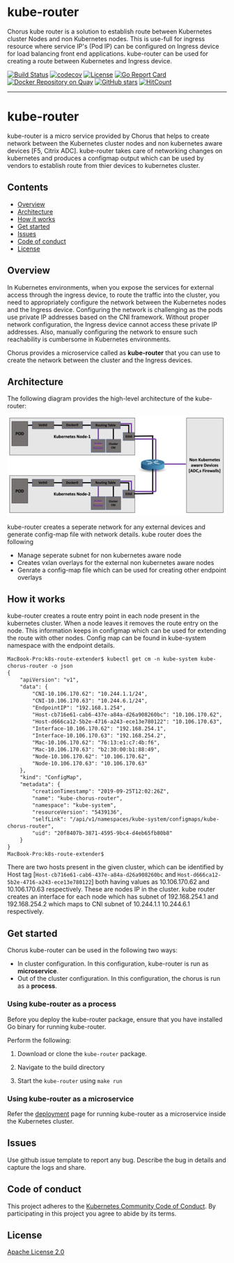 # kube-router
Chorus kube router is a solution to establish route between Kubernetes  cluster Nodes and non Kubernetes nodes.  This is use-full for ingress resource where  service IP's (Pod IP) can be configured on Ingress device for load balancing front end applications.  kube-router can be used for creating a route between Kubernetes and Ingress device.

[![Build Status](https://travis-ci.com/janraj/citrix-k8s-node-controller.svg?token=GfEuWKxn7TJJesWboygR&branch=master)](https://travis-ci.com/janraj/citrix-k8s-node-controller)
[![codecov](https://codecov.io/gh/janraj/citrix-k8s-node-controller/branch/master/graph/badge.svg?token=9c5R8ukQGY)](https://codecov.io/gh/janraj/citrix-k8s-node-controller)
[![License](https://img.shields.io/badge/License-Apache%202.0-blue.svg)](./license/LICENSE)
[![Go Report Card](https://goreportcard.com/badge/github.com/janraj/citrix-k8s-node-controller)](https://goreportcard.com/report/github.com/janraj/citrix-k8s-node-controller)
[![Docker Repository on Quay](https://quay.io/repository/chorus/chorus-kube-router/status "Docker Repository on Quay")](https://quay.io/repository/chorus/chorus-kube-router)
[![GitHub stars](https://img.shields.io/github/stars/Chorusio/K8s-Route-Extender.svg)](https://github.com/Chorusio/K8s-Route-Extender/stargazers)
[![HitCount](http://hits.dwyl.io/Chorusio/K8s-Route-Extender.svg)](http://hits.dwyl.io/Chorusio/K8s-Route-Extender)

---

# kube-router

kube-router is a micro service provided by Chorus that helps to create network between the Kubernetes cluster nodes and non kubernetes aware devices [F5, Citrix ADC]. kube-router takes care of networking changes on kubernetes and produces a configmap output which can be used by vendors to establish route from thier devices to kubernetes cluster.


## Contents

-  [Overview](#overview)
-  [Architecture](#architecture)
-  [How it works](#how-it-works)
-  [Get started](#get-started)
-  [Issues](#issues)
-  [Code of conduct](#code-of-conduct)
-  [License](#License)

## Overview

In Kubernetes environments, when you expose the services for external access through the ingress device, to route the traffic into the cluster, you need to appropriately configure the network between the Kubernetes nodes and the Ingress device. Configuring the network is challenging as the pods use private IP addresses based on the CNI framework. Without proper network configuration, the Ingress device cannot access these private IP addresses. Also, manually configuring the network to ensure such reachability is cumbersome in Kubernetes environments.

Chorus provides a microservice called as **kube-router** that you can use to create the network between the cluster and the Ingress devices.

## Architecture

The following diagram provides the high-level architecture of the kube-router:

![](./docs/images/kube-router.png)

kube-router creates a seperate network for any external devices and generate config-map file with network details. kube router does the following 
- Manage seperate subnet for non kubernetes aware node
- Creates  vxlan overlays for the external non kubernetes aware nodes
- Genrate a config-map file which can be used for creating other endpoint overlays
## How it works

kube-router creates a route entry point in each node present in the kubernetes cluster. When a node leaves it removes the route entry on the node. This information keeps in configmap which can be used for extending the route  with other nodes. Config map can be found in kube-system namespace with the endpoint details.



```
MacBook-Pro:k8s-route-extender$ kubectl get cm -n kube-system kube-chorus-router -o json
{
    "apiVersion": "v1",
    "data": {
        "CNI-10.106.170.62": "10.244.1.1/24",
        "CNI-10.106.170.63": "10.244.6.1/24",
        "EndpointIP": "192.168.1.254",
        "Host-cb716e61-cab6-437e-a84a-d26a908260bc": "10.106.170.62",
        "Host-d666ca12-5b2e-4716-a243-ece13e780122": "10.106.170.63",
        "Interface-10.106.170.62": "192.168.254.1",
        "Interface-10.106.170.63": "192.168.254.2",
        "Mac-10.106.170.62": "76:13:e1:c7:4b:f6",
        "Mac-10.106.170.63": "b2:30:00:b1:88:49",
        "Node-10.106.170.62": "10.106.170.62",
        "Node-10.106.170.63": "10.106.170.63"
    },
    "kind": "ConfigMap",
    "metadata": {
        "creationTimestamp": "2019-09-25T12:02:26Z",
        "name": "kube-chorus-router",
        "namespace": "kube-system",
        "resourceVersion": "5439136",
        "selfLink": "/api/v1/namespaces/kube-system/configmaps/kube-chorus-router",
        "uid": "20f8407b-3871-4595-9bc4-d4eb65fb80b8"
    }
}
MacBook-Pro:k8s-route-extender$ 
``` 
There are two hosts present in the given cluster, which can be identified by Host tag [```Host-cb716e61-cab6-437e-a84a-d26a908260bc``` and ```Host-d666ca12-5b2e-4716-a243-ece13e780122```] both having values as 10.106.170.62 and 10.106.170.63 respectively. These are nodes IP in the cluster. kube router creates an interface for each node which has subnet of 192.168.254.1 and 192.168.254.2 which maps to CNI subnet of 10.244.1.1 10.244.6.1 respectively. 
## Get started

Chorus kube-router can be used in the following two ways:

-  In cluster configuration. In this configuration, kube-router is run as **microservice**.
-  Out of the cluster configuration. In this configuration, the chorus is run as a **process**.

  
### Using kube-router as a process

Before you deploy the kube-router package, ensure that you have installed Go binary for running kube-router.

Perform the following:

1.  Download or clone the `kube-router` package.

2.  Navigate to the build directory 

3.   Start the `kube-router` using `make run`


### Using kube-router as a microservice

Refer the [deployment](deploy/README.md) page for running kube-router as a microservice inside the Kubernetes cluster.


## Issues

Use github issue template to report any bug. Describe the bug in details and capture the logs and share.

## Code of conduct

This project adheres to the [Kubernetes Community Code of Conduct](https://github.com/kubernetes/community/blob/master/code-of-conduct.md). By participating in this project you agree to abide by its terms.

## License

[Apache License 2.0](./license/LICENSE)
